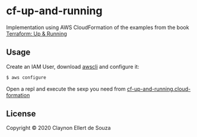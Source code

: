 # cf-up-and-running

Implementation using AWS CloudFormation of the examples from the book [Terraform: Up & Running](https://www.terraformupandrunning.com/)

## Usage

Create an IAM User, download [awscli](https://aws.amazon.com/cli/) and configure it:

```bash
$ aws configure
```

Open a repl and execute the sexp you need from [cf-up-and-running.cloud-formation](src/cf_up_and_running/cloud_formation.clj)

## License

Copyright © 2020 Claynon Ellert de Souza
